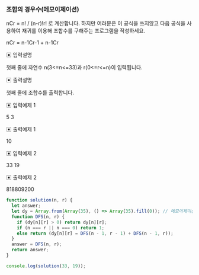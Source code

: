 ### 조합의 경우수(메모이제이션)

nCr = n! / (n-r)!r! 로 계산합니다. 하지만 여러분은 이 공식을 쓰지않고 다음 공식을 사용하여
재귀를 이용해 조합수를 구해주는 프로그램을 작성하세요.

nCr = n-1Cr-1 + n-1Cr

▣ 입력설명

첫째 줄에 자연수 n(3<=n<=33)과 r(0<=r<=n)이 입력됩니다.

▣ 출력설명

첫째 줄에 조합수를 출력합니다.

▣ 입력예제 1

5 3

▣ 출력예제 1

10

▣ 입력예제 2

33 19

▣ 출력예제 2

818809200

```javascript
function solution(n, r) {
  let answer;
  let dy = Array.from(Array(35), () => Array(35).fill(0)); // 메모이제이션 배열
  function DFS(n, r) {
    if (dy[n][r] > 0) return dy[n][r];
    if (n === r || n === 0) return 1;
    else return (dy[n][r] = DFS(n - 1, r - 1) + DFS(n - 1, r));
  }
  answer = DFS(n, r);
  return answer;
}

console.log(solution(33, 19));
```
